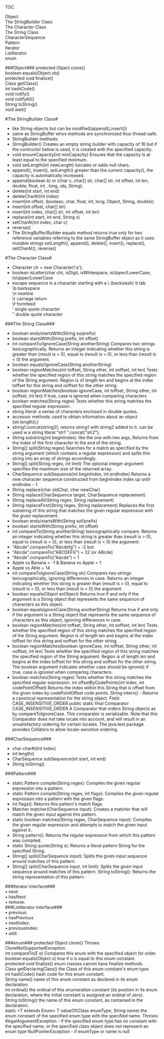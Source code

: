  TOC  

Object   
The StringBuilder Class    
The Character Class    
The String Class  
CharacterSequence  
Pattern   
Iterator  
ListIterator  
enum  

###Object###
protected Object clone()  
boolean equals(Object obj)   
protected  void	finalize()   
Class getClass()  
int hashCode()   
void notify()  
void notifyAll()   
String toString()   
void wait()   

#The StringBuilder Class#
- like String objects but can be modified(append(),insert())
- same as StringBuffer whos methods are synchronized thus thread-safe.
- StringBuilder methods:
- StringBuilder() Creates an empty string builder with capacity of 16 but if the contructor below is used, it is created with the specified capacity.
- void ensureCapacity(int minCapacity) Ensures that the capacity is at least equal to the specified minimum.
- void setLength(int newLength) turcates or adds null chars.
- append(), insert(), setLength() greater than the current capacity(), the capacity is automatically increased.
- append(boolean b) or (char c, char[] str, char[] str, int offset, int len, double, float, int , long,  obj, String).
- delete(int start, int end)
- deleteCharAt(int index)
- insert(int offset, (boolean, char, float, int, long, Object, String, double))
- insert(int offset, char[] str)
- insert(int index, char[] str, int offset, int len)
- replace(int start, int end, String s)
- setCharAt(int index, char c)
- reverse()
- The StringBuffer/Builder equals method returns true only for two reference variables referring to the same StringBuffer object as it uses mutable strings
setLength(), append(), delete(), insert(), replace(), setCharAt(), reverse()

#The Character Class#
- Character ch = new Character('a');
- boolean isLetter(char ch), isDigit, isWhitespace, isUpper/LowerCase, toUpper/LowerCase
- escape sequence is a character starting with a \ (backslash)
\t  tab  
\b  backspace  
\n  newline  
\r  carriage return  
\f  formfeed  
\'  single quote character  
\"  double quote character  


###The String Class###

- boolean ends/startsWith(String su/prefix)
- boolean startsWith(String prefix, int offset) 
- int compareTo/IgnoreCase(String anotherString) Compares two strings lexicographically. Returns an integer indicating whether this string is greater than (result is > 0), equal to (result is = 0), or less than (result is < 0) the argument.
- boolean equals/IgnoreCase(String anotherString)  
- boolean regionMatches(int toffset, String other, int ooffset, int len)  Tests whether the specified region of this string matches the specified region of the String argument. Region is of length len and begins at the index toffset for this string and ooffset for the other string.
- boolean regionMatches(boolean ignoreCase, int toffset, String other, int ooffset, int len) if true, case is ignored when comparing characters
- boolean matches(String regex) Tests whether this string matches the specified regular expression.
- string literal: a series of characters enclosed in double quotes.
- accessor methods: used to obtain information about an object (str.length();)
- string1.concat(string2); returns string1 with string2 added to it.  can be used w a string literal "str1 ".concat("str2");
- String substring(int beginIndex): like the one with two args,	Returns from the index of the first character to the end of the string.
- String[] split(String regex) Searches for a match as specified by the string argument (which contains a regular expression) and splits this string into an array of strings accordingly.
- String[] split(String regex, int limit) The optional integer argument specifies the maximum size of the returned array. 
- CharSequence subSequence(int beginIndex, int endIndex)	Returns a new character sequence constructed from beginIndex index up until endIndex - 1.
- String replace(char oldChar, char newChar)
- String replace(CharSequence target, CharSequence replacement)	
- String replaceAll(String regex, String replacement)
- String replaceFirst(String regex, String replacement)	Replaces the first substring of this string that matches the given regular expression with the given replacement.
- boolean ends/startsWith(String suf/prefix)
- boolean startsWith(String prefix, int offset)
- int compareTo(String anotherString) lexicographically compare. Returns an integer indicating whether this string is greater than (result is > 0), equal to (result is = 0), or less than (result is < 0) the argument.
- "Abcde".compareTo("Abcdefg") = -2 but
- "Abcde".compareTo("ABCDEFG") = 32 (or ABcde)
- "Abcde".compareTo("Aacde") = 1
- Apple vs Banana = -1 & Banana vs Apple = 1
- Apple vs Able = 14
- int compareToIgnoreCase(String str)	Compares two strings lexicographically, ignoring differences in case. Returns an integer indicating whether this string is greater than (result is > 0), equal to (result is = 0), or less than (result is < 0) the argument.
- boolean equals(Object anObject)	Returns true if and only if the argument is a String object that represents the same sequence of characters as this object.
- boolean equalsIgnoreCase(String anotherString)	Returns true if and only if the argument is a String object that represents the same sequence of characters as this object, ignoring differences in case.
- boolean regionMatches(int toffset, String other, int ooffset, int len)	Tests whether the specified region of this string matches the specified region of the String argument.  Region is of length len and begins at the index toffset for this string and ooffset for the other string.
- boolean regionMatches(boolean ignoreCase, int toffset, String other, int ooffset, int len)	Tests whether the specified region of this string matches the specified region of the String argument.  Region is of length len and begins at the index toffset for this string and ooffset for the other string. The boolean argument indicates whether case should be ignored; if true, case is ignored when comparing characters.
- boolean matches(String regex)	Tests whether this string matches the specified regular expression.
int	offsetByCodePoints(int index, int codePointOffset) Returns the index within this String that is offset from the given index by codePointOffset code points.
String	intern() - Returns a canonical representation for the string object.
Field: CASE_INSENSITIVE_ORDER
public static final Comparator<String> CASE_INSENSITIVE_ORDER
A Comparator that orders String objects as by compareToIgnoreCase. This comparator is serializable.  Note that this Comparator does not take locale into account, and will result in an unsatisfactory ordering for certain locales. The java.text package provides Collators to allow locale-sensitive ordering.

###CharSequence###
- char charAt(int index)
- int length() 
- CharSequence subSequence(int start, int end) 
- String toString() 

###Pattern###
- static Pattern compile(String regex): Compiles the given regular expression into a pattern.
- static Pattern compile(String regex, int flags): Compiles the given regular expression into a pattern with the given flags.
- int flags(): Returns this pattern's match flags. 
- Matcher matcher(CharSequence input): Creates a matcher that will match the given input against this pattern.
- static boolean matches(String regex, CharSequence input): Compiles the given regular expression and attempts to match the given input against it.
- String pattern(): Returns the regular expression from which this pattern was compiled.
- static String quote(String s): Returns a literal pattern String for the specified String.
- String[] split(CharSequence input): Splits the given input sequence around matches of this pattern.
- String[] split(CharSequence input, int limit): Splits the given input sequence around matches of this pattern.
String toString(): Returns the string representation of this pattern.

###Iterator interface###    
• next:   
• hasNext:  
• remove:  
###ListIterator interface###    
• previous:  
• hasPrevious  
• nextIndex:   
• previousIndex:  
• add: 

###enum###
protected Object clone() Throws CloneNotSupportedException.   
int	compareTo(E o) Compares this enum with the specified object for order.  
boolean	equals(Object o) true if o is equal to this enum constant.  
protected void	finalize() enum classes cannot have finalize methods.  
Class<E> getDeclaringClass() the Class of this enum constant's enum type.  
int	hashCode() hash code for this enum constant.  
String name() name of this enum constant as declared in its enum declaration.  
int	ordinal() the ordinal of this enumeration constant (its position in its enum declaration, where the initial constant is assigned an ordinal of zero).  
String	toString() the name of this enum constant, as contained in the declaration.  
static <T extends Enum<T>> 
T	valueOf(Class<T> enumType, String name) the enum constant of the specified enum type with the specified name.  Throws: IllegalArgumentException - if the specified enum type has no constant with the specified name, or the specified class object does not represent an enum type
NullPointerException - if enumType or name is null

